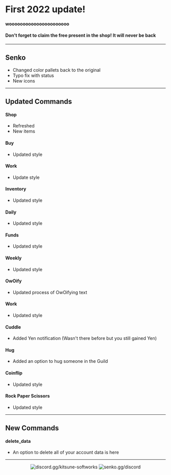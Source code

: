# First 2022 update!

#### woooooooooooooooooooooo

#### Don't forget to claim the free present in the shop! It will never be back

---

## Senko
- Changed color pallets back to the original
- Typo fix with status
- New icons

---

## Updated Commands

#### Shop
- Refreshed
- New items

#### Buy
- Updated style

#### Work
- Update style

#### Inventory
- Updated style

#### Daily
- Updated style

#### Funds
- Updated style

#### Weekly
- Updated style

#### OwOify
- Updated process of OwOifying text

#### Work
- Updated style

#### Cuddle
- Added Yen notification (Wasn't there before but you still gained Yen)

#### Hug
- Added an option to hug someone in the Guild

#### Coinflip
- Updated style

#### Rock Paper Scissors
- Updated style


---

## New Commands

#### delete_data
- An option to delete all of your account data is here

---

<div align="center">

![[discord.gg/kitsune-softworks](https://discord.gg/kitsune-softworks)](https://img.shields.io/discord/887393173150777357?color=5865F2&label=discord.gg/kitsune-softworks&logo=discord&logoColor=white) ![[senko.gg/discord](https://senko.gg/discord)](https://img.shields.io/discord/777251087592718336?color=5865F2&label=senko.gg/discord&logo=discord&logoColor=white)